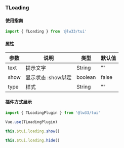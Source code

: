 ### TLoading

#### 使用指南

```JavaScript
import { TLoading } from '@lw33/tui'
```

#### 属性


| 参数        | 说明                      | 类型     | 默认值                         |
| ----------- | ------------------------ | -------- | ------------------------------ |
| text        | 提示文字                  |  String   | ""                           |
| show        | 显示状态 :show绑定        | boolean   | false                           |
| type        | 样式                     | String   | ""                          |

#### 插件方式展示
```JavaScript
import { TLoadingPlugin } from '@lw33/tui'

Vue.use(TLoadingPlugin)

this.$tui.loading.show()

this.$tui.loading.hide()
```